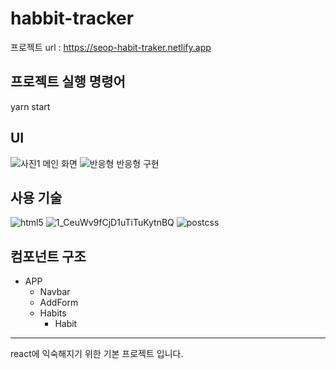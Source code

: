 # habbit-tracker

프로젝트 url : https://seop-habit-traker.netlify.app

## 프로젝트 실행 명령어

yarn start

## UI

![사진1](https://user-images.githubusercontent.com/68727627/125492725-69dfbeff-6e98-46f7-8ece-18b0a3de6337.JPG) 메인 화면
![반응형](https://user-images.githubusercontent.com/68727627/125492733-f3c77bc5-eef4-4dfd-b4a5-48507904645d.JPG) 반응형 구현

## 사용 기술


![html5](https://user-images.githubusercontent.com/68727627/125381961-cce18800-e3cf-11eb-9a79-78c76f41c712.png) 
![1_CeuWv9fCjD1uTiTuKytnBQ](https://user-images.githubusercontent.com/68727627/125382010-de2a9480-e3cf-11eb-9ac6-4ec6cfd8d7df.png) 
![postcss](https://user-images.githubusercontent.com/68727627/125382054-ed114700-e3cf-11eb-8b2a-9fca859de74d.png) 

## 컴포넌트 구조

- APP
    - Navbar
    - AddForm
    - Habits
        - Habit
<hr />
react에 익숙해지기 위한 기본 프로젝트 입니다.
